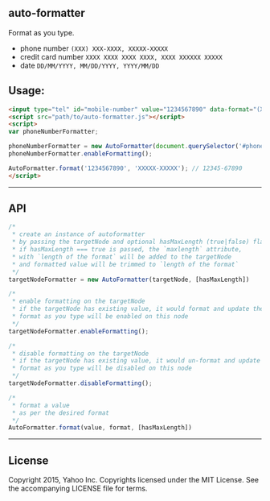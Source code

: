 auto-formatter
---

Format as you type.

* phone number ```(XXX) XXX-XXXX, XXXXX-XXXXX```
* credit card number ```XXXX XXXX XXXX XXXX, XXXX XXXXXX XXXXX```
* date ```DD/MM/YYYY, MM/DD/YYYY, YYYY/MM/DD```

## Usage:

```html
<input type="tel" id="mobile-number" value="1234567890" data-format="(XXX) XXX-XXXX">
<script src="path/to/auto-formatter.js"></script>
<script>
var phoneNumberFormatter;

phoneNumberFormatter = new AutoFormatter(document.querySelector('#phone-number'), true);
phoneNumberFormatter.enableFormatting();

AutoFormatter.format('1234567890', 'XXXXX-XXXXX'); // 12345-67890
</script>
```

---

## API

```js
/*
 * create an instance of autoformatter
 * by passing the targetNode and optional hasMaxLength (true|false) flag
 * if hasMaxLength === true is passed, the `maxlength` attribute,
 * with `length of the format` will be added to the targetNode
 * and formatted value will be trimmed to `length of the format`
 */
targetNodeFormatter = new AutoFormatter(targetNode, [hasMaxLength])

/*
 * enable formatting on the targetNode
 * if the targetNode has existing value, it would format and update the existing value
 * format as you type will be enabled on this node
 */
targetNodeFormatter.enableFormatting();

/*
 * disable formatting on the targetNode
 * if the targetNode has existing value, it would un-format and update the existing value
 * format as you type will be disabled on this node
 */
targetNodeFormatter.disableFormatting();

/*
 * format a value
 * as per the desired format
 */
AutoFormatter.format(value, format, [hasMaxLength])
```

---

## License

Copyright 2015, Yahoo Inc. Copyrights licensed under the MIT License. See the accompanying LICENSE file for terms.
